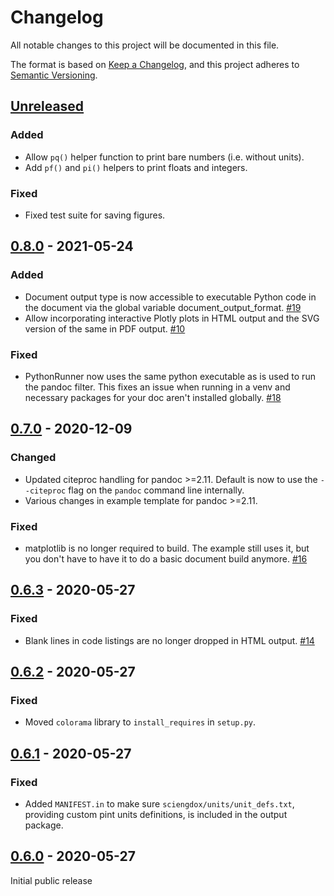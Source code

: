 # Changelog
All notable changes to this project will be documented in this file.

The format is based on [Keep a Changelog](https://keepachangelog.com/en/1.0.0/),
and this project adheres to [Semantic Versioning](https://semver.org/spec/v2.0.0.html).

## [Unreleased]
### Added
- Allow `pq()` helper function to print bare numbers (i.e. without units).
- Add `pf()` and `pi()` helpers to print floats and integers.

### Fixed
- Fixed test suite for saving figures.

## [0.8.0] - 2021-05-24
### Added
- Document output type is now accessible to executable Python code in the
  document via the global variable document_output_format.
  [#19](https://github.com/gbingersoll/sciengdox/issues/19)
- Allow incorporating interactive Plotly plots in HTML output and the SVG
  version of the same in PDF output.
  [#10](https://github.com/gbingersoll/sciengdox/issues/10)

### Fixed
- PythonRunner now uses the same python executable as is used to run the pandoc
  filter.  This fixes an issue when running in a venv and necessary packages for
  your doc aren't installed globally.
  [#18](https://github.com/gbingersoll/sciengdox/issues/18)

## [0.7.0] - 2020-12-09
### Changed
- Updated citeproc handling for pandoc >=2.11.  Default is now to use the
  `--citeproc` flag on the `pandoc` command line internally.
- Various changes in example template for pandoc >=2.11.

### Fixed
- matplotlib is no longer required to build.  The example still uses it, but
  you don't have to have it to do a basic document build anymore.
  [#16](https://github.com/gbingersoll/sciengdox/issues/16)

## [0.6.3] - 2020-05-27
### Fixed
- Blank lines in code listings are no longer dropped in HTML output.
  [#14](https://github.com/gbingersoll/sciengdox/issues/14)

## [0.6.2] - 2020-05-27
### Fixed
- Moved `colorama` library to `install_requires` in `setup.py`.

## [0.6.1] - 2020-05-27
### Fixed
- Added `MANIFEST.in` to make sure `sciengdox/units/unit_defs.txt`, providing
  custom pint units definitions, is included in the output package.

## [0.6.0] - 2020-05-27
Initial public release

[Unreleased]: https://github.com/gbingersoll/sciengdox/compare/v0.9.0...HEAD
[0.8.0]: https://github.com/gbingersoll/sciengdox/compare/v0.7.0...v0.8.0
[0.7.0]: https://github.com/gbingersoll/sciengdox/compare/v0.6.3...v0.7.0
[0.6.3]: https://github.com/gbingersoll/sciengdox/compare/v0.6.2...v0.6.3
[0.6.2]: https://github.com/gbingersoll/sciengdox/compare/v0.6.1...v0.6.2
[0.6.1]: https://github.com/gbingersoll/sciengdox/compare/v0.6.0...v0.6.1
[0.6.0]: https://github.com/gbingersoll/sciengdox/releases/tag/v0.6.0
